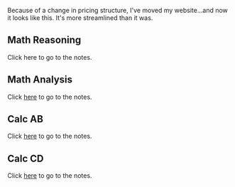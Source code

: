 Because of a change in pricing structure, I've moved my website...and now it looks like this.
It's more streamlined than it was.

## Math Reasoning
Click here to go to the notes.

## Math Analysis
Click [here](https://turksmathstuff.github.io/mathanalysis.html) to go to the notes.

## Calc AB
Click [here](https://turksmathstuff.github.io/calcab.html) to go to the notes.

## Calc CD
Click [here](https://turksmathstuff.github.io/calccd.html) to go to the notes.
